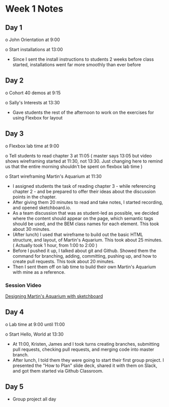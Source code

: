 # Week 1 Notes

## Day 1

o John Orientation at 9:00

o Start installations at 13:00

* Since I sent the install instructions to students 2 weeks before class started, installations went far more smoothly than ever before

## Day 2

o Cohort 40 demos at 9:15

o Sally's Interests at 13:30

* Gave students the rest of the afternoon to work on the exercises for using Flexbox for layout

## Day 3

o Flexbox lab time at 9:00

o Tell students to read chapter 3 at 11:05 ( master says 13:05 but video shows wireframing started at 11:30, not 13:30. Just changing here to remind us that the entire morning shouldn't be spent on flexbox lab time )

o Start wireframing Martin's Aquarium at 11:30

* I assigned students the task of reading chapter 3 - while referencing chapter 2 - and be prepared to offer their ideas about the discussion points in the chapter.
* After giving them 20 minutes to read and take notes, I started recording, and opened sketchboard.io.
* As a team discussion that was as student-led as possible, we decided where the content should appear on the page, which semantic tags should be used, and the BEM class names for each element. This took about 30 minutes.
* (After lunch) I used that wireframe to build out the basic HTML structure, and layout, of Martin's Aquarium. This took about 25 minutes. ( Actually took 1 hour, from 1:00 to 2:00 )
* Before I pushed it up, I talked about git and Github. Showed them the command for branching, adding, committing, pushing up, and how to create pull requests. This took about 20 minutes.
* Then I sent them off on lab time to build their own Martin's Aquarium with mine as a reference.

### Session Video

[Designing Martin's Aquarium with sketchboard](https://drive.google.com/file/d/15uvqr5zl7y7drT8wsxZH6S8UCdqEg5Ps/view?usp=sharing)

## Day 4

o Lab time at 9:00 until 11:00

o Start Hello, World at 13:30

* At 11:00, Kristen, James and I took turns creating branches, submitting pull requests, checking pull requests, and merging code into master branch.
* After lunch, I told them they were going to start their first group project. I presented the "How to Plan" slide deck, shared it with them on Slack, and got them started via Github Classroom.

## Day 5

* Group project all day
